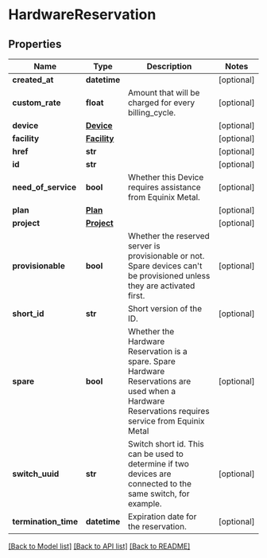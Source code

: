 # HardwareReservation


## Properties
Name | Type | Description | Notes
------------ | ------------- | ------------- | -------------
**created_at** | **datetime** |  | [optional] 
**custom_rate** | **float** | Amount that will be charged for every billing_cycle. | [optional] 
**device** | [**Device**](Device.md) |  | [optional] 
**facility** | [**Facility**](Facility.md) |  | [optional] 
**href** | **str** |  | [optional] 
**id** | **str** |  | [optional] 
**need_of_service** | **bool** | Whether this Device requires assistance from Equinix Metal. | [optional] 
**plan** | [**Plan**](Plan.md) |  | [optional] 
**project** | [**Project**](Project.md) |  | [optional] 
**provisionable** | **bool** | Whether the reserved server is provisionable or not. Spare devices can&#39;t be provisioned unless they are activated first. | [optional] 
**short_id** | **str** | Short version of the ID. | [optional] 
**spare** | **bool** | Whether the Hardware Reservation is a spare. Spare Hardware Reservations are used when a Hardware Reservations requires service from Equinix Metal | [optional] 
**switch_uuid** | **str** | Switch short id. This can be used to determine if two devices are connected to the same switch, for example. | [optional] 
**termination_time** | **datetime** | Expiration date for the reservation. | [optional] 

[[Back to Model list]](../README.md#documentation-for-models) [[Back to API list]](../README.md#documentation-for-api-endpoints) [[Back to README]](../README.md)


